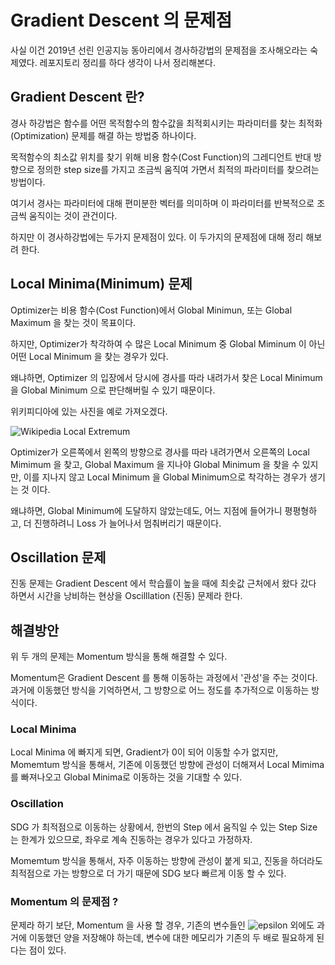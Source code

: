 # Gradient Descent 의 문제점

사실 이건 2019년 선린 인공지능 동아리에서 경사하강법의 문제점을 조사해오라는 숙제였다. 레포지토리 정리를 하다 생각이 나서 정리해본다.

## Gradient Descent 란?

경사 하강법은 함수를 어떤 목적함수의 함수값을 최적회시키는 파라미터를 찾는 최적화(Optimization) 문제를 해결 하는 방법중 하나이다.

목적함수의 최소값 위치를 찾기 위해 비용 함수(Cost Function)의 그레디언트 반대 방향으로 정의한 step size를 가지고 조금씩 움직여 가면서 최적의 파라미터를 찾으려는 방법이다.

여기서 경사는 파라미터에 대해 편미분한 벡터를 의미하며 이 파라미터를 반복적으로 조금씩 움직이는 것이 관건이다.

하지만 이 경사하강법에는 두가지 문제점이 있다. 이 두가지의 문제점에 대해 정리 해보려 한다.

## Local Minima(Minimum) 문제

Optimizer는 비용 함수(Cost Function)에서 Global Minimun, 또는 Global Maximum 을 찾는 것이 목표이다.

하지만, Optimizer가 착각하여 수 많은 Local Minimum 중 Global Miminum 이 아닌 어떤 Local Minimum 을 찾는 경우가 있다.

왜냐하면, Optimizer 의 입장에서 당시에 경사를 따라 내려가서 찾은 Local Minimum 을 Global Minimum 으로 판단해버릴 수 있기 때문이다.

위키피디아에 있는 사진을 예로 가져오겠다.

![Wikipedia Local Extremum](https://upload.wikimedia.org/wikipedia/commons/thumb/6/68/Extrema_example_original.svg/440px-Extrema_example_original.svg.png)

Optimizer가 오른쪽에서 왼쪽의 방향으로 경사를 따라 내려가면서 오른쪽의 Local Mimimum 을 찾고, Global Maximum 을 지나야 Global Minimum 을 찾을 수 있지만, 이를 지나지 않고 Local Minimum 을 Global Minimum으로 착각하는 경우가 생기는 것 이다.

왜냐하면, Global Minimum에 도달하지 않았는데도, 어느 지점에 들어가니 평평형하고, 더 진행하려니 Loss 가 늘어나서 멈춰버리기 때문이다.

## Oscillation 문제

진동 문제는 Gradient Descent 에서 학습률이 높을 때에 최솟값 근처에서 왔다 갔다 하면서 시간을 낭비하는 현상을 Oscilllation (진동) 문제라 한다.


## 해결방안

위 두 개의 문제는 Momentum 방식을 통해 해결할 수 있다.

Momentum은 Gradient Descent 를 통해 이동하는 과정에서 '관성'을 주는 것이다. 과거에 이동했던 방식을 기억하면서, 그 방향으로 어느 정도를 추가적으로 이동하는 방식이다.

### Local Minima

Local Minima 에 빠지게 되면, Gradient가 0이 되어 이동할 수가 없지만, Momemtum 방식을 통해서, 기존에 이동했던 방향에 관성이 더해져서 Local Mimima 를 빠져나오고 Global Minima로 이동하는 것을 기대할 수 있다.

### Oscillation

SDG 가 최적점으로 이동하는 상황에서, 한번의 Step 에서 움직일 수 있는 Step Size 는 한계가 있으므로, 좌우로 계속 진동하는 경우가 있다고 가정하자.

Momemtum 방식을 통해서, 자주 이동하는 방향에 관성이 붙게 되고, 진동을 하더라도 최적점으로 가는 방향으로 더 가기 때문에 SDG 보다 빠르게 이동 할 수 있다.

### Momentum 의 문제점 ?

문제라 하기 보단, Momentum 을 사용 할 경우, 기존의 변수들인 ![epsilon](https://latex.codecogs.com/svg.latex?\epsilon) 외에도 과거에 이동했던 양을 저장해야 하는데, 변수에 대한 메모리가 기존의 두 배로 필요하게 된다는 점이 있다.

